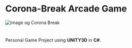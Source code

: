 # Corona-Break Arcade Game
![image og Corona Break](https://img.itch.zone/aW1hZ2UvNzI5MzI4LzQwNTIyMzUucG5n/original/J9KRDP.png)
#

Personal Game Project using **UNITY3D** in **C#**.
